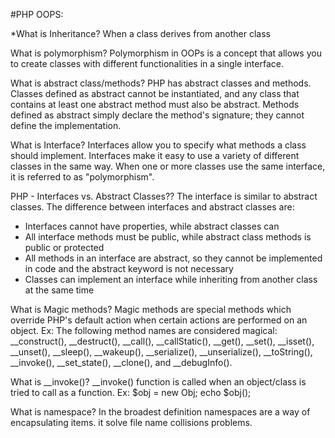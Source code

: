 #PHP OOPS:

*What is Inheritance?
	When a class derives from another class


What is polymorphism?
	Polymorphism in OOPs is a concept that allows you to create classes with different functionalities in a single interface.

What is abstract class/methods?
	PHP has abstract classes and methods. Classes defined as abstract cannot be instantiated, and any class that contains at least one abstract method must also be abstract. Methods defined as abstract simply declare the method's signature; they cannot define the implementation.

What is Interface?
	Interfaces allow you to specify what methods a class should implement. Interfaces make it easy to use a variety of different classes in the same way. When one or more classes use the same interface, it is referred to as "polymorphism".

PHP - Interfaces vs. Abstract Classes??
The interface is similar to abstract classes. The difference between interfaces and abstract classes are:

* Interfaces cannot have properties, while abstract classes can
* All interface methods must be public, while abstract class methods is public or protected
* All methods in an interface are abstract, so they cannot be implemented in code and the abstract keyword is not necessary
* Classes can implement an interface while inheriting from another class at the same time

What is Magic methods?
	Magic methods are special methods which override PHP's default action when certain actions are performed on an object.
	Ex: The following method names are considered magical: __construct(), __destruct(), __call(), __callStatic(), __get(), __set(), __isset(), __unset(), __sleep(), __wakeup(), __serialize(), __unserialize(), __toString(), __invoke(), __set_state(), __clone(), and __debugInfo().
	

What is __invoke()?
	__invoke() function is called when an object/class is tried to call as a function.
	Ex: $obj = new Obj; echo $obj();
	
What is namespace?
	In the broadest definition namespaces are a way of encapsulating items. it solve file name collisions problems.
